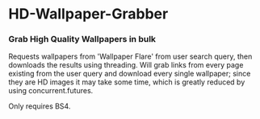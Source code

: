 # HD-Wallpaper-Grabber

### Grab High Quality Wallpapers in bulk

Requests wallpapers from 'Wallpaper Flare' from user search query, then downloads the results using threading.
Will grab links from every page existing from the user query and download every single wallpaper; since they are HD images it may take some time, which is greatly reduced by using concurrent.futures.

Only requires BS4.
